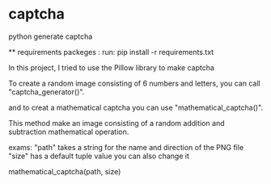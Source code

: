 # captcha
python generate captcha 

** requirements packeges :
        run: pip install -r requirements.txt


In this project, I tried to use the Pillow library to make captcha

To create a random image consisting of 6 numbers and letters, you can call "captcha_generator()".

and to creat a mathematical captcha you can use "mathematical_captcha()".

This method make an image consisting of a random addition and subtraction mathematical operation.

exams: "path" takes a string for the name and direction of the PNG file "size" has a default tuple value you can also change it

mathematical_captcha(path, size)

